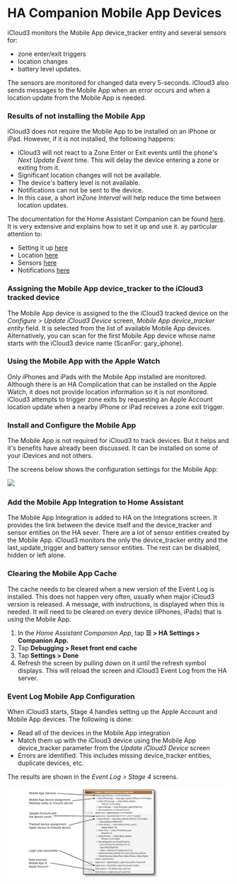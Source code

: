 # HA Companion Mobile App Devices  <!-- {docsify-ignore} -->

iCloud3 monitors the Mobile App device_tracker entity and several sensors for:

-  zone enter/exit triggers
- location changes
- battery level updates. 

The sensors are monitored for changed data every 5-seconds. iCloud3 also sends messages to the Mobile App when an error occurs and when a location update from the Mobile App is needed.

### Results of not installing the Mobile App

iCloud3 does not require the Mobile App to be installed on an iPhone or iPad. However, if it is not installed, the following happens:

- iCloud3 will not react to a Zone Enter or Exit events until the phone's *Next Update Event* time. This will delay the device entering a zone or exiting from it.
- Significant location changes will not be available.
- The device's battery level is not available.
- Notifications can not be sent to the device.
- In this case, a short *inZone Interval* will help reduce the time between location updates.

The documentation for the Home Assistant Companion can be found [here](https://companion.home-assistant.io/). It is very extensive and explains how to set it up and use it.  ay particular attention to:
- Setting it up [here](https://companion.home-assistant.io/docs/getting_started/)
- Location [here](https://companion.home-assistant.io/docs/core/location)
- Sensors [here](https://companion.home-assistant.io/docs/core/sensors)
- Notifications [here](https://companion.home-assistant.io/docs/noticationsnotifications-basic)

### Assigning the Mobile App device_tracker to the iCloud3 tracked device

The Mobile App device is assigned to the the iCloud3 tracked device on the *Configure > Update iCloud3 Device* screen, *Mobile App device_tracker entity* field. It is selected from the list of available Mobile App devices. Alternatively, you can scan for the first Mobile App device whose name starts with the iCloud3 device name (ScanFor: gary_iphone).

### Using the Mobile App with the Apple Watch

Only iPhones and iPads with the Mobile App installed are monitored. Although there is an HA Complication that can be installed on the Apple Watch, it does not provide location information so it is not monitored. iCloud3 attempts to trigger zone exits by requesting an Apple Account location update when a nearby iPhone or iPad receives a zone exit trigger.

### Install and Configure the Mobile App

The Mobile App is not required for iCloud3 to track devices. But it helps and it's benefits have already been discussed. It can be installed on some of your iDevices and not others. 

The screens below shows the configuration settings for the Mobile App:

![](../images/mobapp-config.png)

### Add the Mobile App Integration to Home Assistant

The Mobile App Integration is added to HA on the Integrations screen. It provides the link between the device itself and the device_tracker and sensor entities on the HA sever. There are a lot of sensor entities created by the Mobile App. iCloud3 monitors the only the device_tracker entity and the last_update_trigger and battery sensor entities. The rest can be disabled, hidden or left alone.

### Clearing the Mobile App Cache

The cache needs to be cleared when a new version of the Event Log is installed. This does not happen very often, usually when major iCloud3 version is released. A message, with instructions, is displayed when this is needed. It will need to be cleared on every device (iPhones, iPads) that is using the Mobile App. 

1. In the *Home Assistant Companion App*, tap **☰ > HA Settings > Companion App.**
2. Tap **Debugging > Reset front end cache**
3. Tap **Settings > Done**
4. Refresh the screen by pulling down on it until the refresh symbol displays. This will reload the screen and iCloud3 Event Log from the HA server.

### Event Log Mobile App Configuration

When iCloud3 starts, Stage 4 handles setting up the Apple Account and Mobile App devices. The following is done:

- Read all of the devices in the Mobile App integration
- Match them up with the iCloud3 device using the Mobile App device_tracker parameter from the *Update iCloud3 Device* screen
- Errors are identified. This includes missing device_tracker entities, duplicate devices, etc.

The results are shown in the *Event Log > Stage 4* screens. 

![](../images/evlog-stage-4-notes.png)

